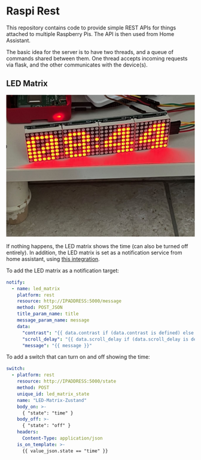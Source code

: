 # Raspi Rest

This repository contains code to provide simple REST APIs for things attached to multiple Raspberry Pis. The API is then used from Home Assistant.

The basic idea for the server is to have two threads, and a queue of commands shared between them. One thread accepts incoming requests via flask, and the other communicates with the device(s).

## LED Matrix

![The LED matrix showing the time](img/led_matrix.jpeg)

If nothing happens, the LED matrix shows the time (can also be turned off entirely). In addition, the LED matrix is set as a notification service from home assistant, using [this integration](https://www.home-assistant.io/integrations/notify.rest/).


To add the LED matrix as a notification target:

```yaml
notify:
  - name: led_matrix
    platform: rest
    resource: http://IPADDRESS:5000/message
    method: POST_JSON
    title_param_name: title
    message_param_name: message
    data:
      "contrast": "{{ data.contrast if (data.contrast is defined) else 255 }}"
      "scroll_delay": "{{ data.scroll_delay if (data.scroll_delay is defined) else 0.06 }}"
      "message": "{{ message }}"
```

To add a switch that can turn on and off showing the time:

```yaml
switch:
  - platform: rest
    resource: http://IPADDRESS:5000/state
    method: POST
    unique_id: led_matrix_state
    name: "LED-Matrix-Zustand"
    body_on: >-
      { "state": "time" }
    body_off: >-
      { "state": "off" }
    headers:
      Content-Type: application/json
    is_on_template: >-
      {{ value_json.state == "time" }}

```
